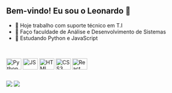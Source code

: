 ## Bem-vindo! Eu sou o Leonardo 👋

- 🔭 Hoje trabalho com suporte técnico em T.I
- 🌱 Faço faculdade de Análise e Desenvolvimento de Sistemas
- 🌱 Estudando Python e JavaScript

##

<div style="display: inline_block"><br>
      <img align="center" alt="Python" height="30" width="40" src="https://cdn.jsdelivr.net/gh/devicons/devicon@latest/icons/python/python-original.svg" />
      <img align="center" alt="JS" height="30" width="40" src="https://cdn.jsdelivr.net/gh/devicons/devicon@latest/icons/javascript/javascript-original.svg" />
      <img align="center" alt="HTML" height="30" width="40" src="https://cdn.jsdelivr.net/gh/devicons/devicon@latest/icons/html5/html5-original.svg" />
      <img align="center" alt="CSS3" height="30" width="40" src="https://cdn.jsdelivr.net/gh/devicons/devicon@latest/icons/css3/css3-original.svg" />
      <img align="center" alt="React" height="30" width="40" src="https://cdn.jsdelivr.net/gh/devicons/devicon@latest/icons/react/react-original.svg" />
</div>

##

 <div>
  <a href = "leocristian2014@gmail.com"><img src="https://img.shields.io/badge/-Gmail-%23333?style=for-the-badge&logo=gmail&logoColor=white" target="_blank"></a>
  <a href="https://www.linkedin.com/in/leonardo-sant-ana-743958228/" target="_blank"><img src="https://img.shields.io/badge/-LinkedIn-%230077B5?style=for-the-badge&logo=linkedin&logoColor=white" target="_blank"></a> 
</div>
